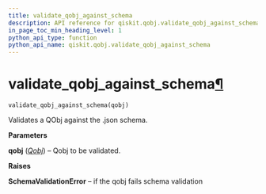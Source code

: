 ```yaml
---
title: validate_qobj_against_schema
description: API reference for qiskit.qobj.validate_qobj_against_schema
in_page_toc_min_heading_level: 1
python_api_type: function
python_api_name: qiskit.qobj.validate_qobj_against_schema
---
```


# validate\_qobj\_against\_schema[¶](#validate-qobj-against-schema "Permalink to this headline")

<span id="qiskit.qobj.validate_qobj_against_schema" />

`validate_qobj_against_schema(qobj)`

Validates a QObj against the .json schema.

**Parameters**

**qobj** ([*Qobj*](qiskit.qobj.Qobj "qiskit.qobj.Qobj")) – Qobj to be validated.

**Raises**

**SchemaValidationError** – if the qobj fails schema validation

